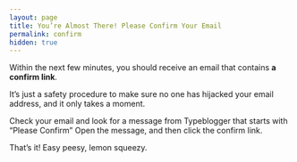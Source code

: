 ```yaml
---
layout: page
title: You’re Almost There! Please Confirm Your Email
permalink: confirm
hidden: true
---
```


Within the next few minutes, you should receive an email that contains <b>a confirm link</b>.

It’s just a safety procedure to make sure no one has hijacked your email address, and it only takes a moment.

Check your email and look for a message from Typeblogger that starts with “Please Confirm” Open the message, and then click the confirm link.

That’s it! Easy peesy, lemon squeezy.
